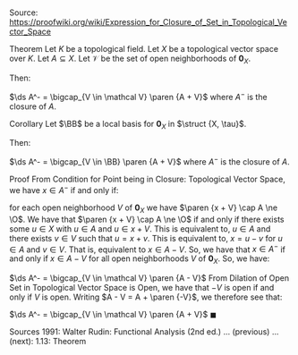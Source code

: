 # 

Source: https://proofwiki.org/wiki/Expression_for_Closure_of_Set_in_Topological_Vector_Space



Theorem
Let $K$ be a topological field.
Let $X$ be a topological vector space over $K$. 
Let $A \subseteq X$. 
Let $\mathcal V$ be the set of open neighborhoods of ${\mathbf 0}_X$.

Then: 

$\ds A^- = \bigcap_{V \in \mathcal V} \paren {A + V}$
where $A^-$ is the closure of $A$.


Corollary
Let $\BB$ be a local basis for ${\mathbf 0}_X$ in $\struct {X, \tau}$. 

Then:

$\ds A^- = \bigcap_{V \in \BB} \paren {A + V}$
where $A^-$ is the closure of $A$.


Proof
From Condition for Point being in Closure: Topological Vector Space, we have $x \in A^-$ if and only if:

for each open neighborhood $V$ of ${\mathbf 0}_X$ we have $\paren {x + V} \cap A \ne \O$.
We have that $\paren {x + V} \cap A \ne \O$ if and only if there exists some $u \in X$ with $u \in A$ and $u \in x + V$.
This is equivalent to, $u \in A$ and there exists $v \in V$ such that $u = x + v$. 
This is equivalent to, $x = u - v$ for $u \in A$ and $v \in V$.
That is, equivalent to $x \in A - V$.
So, we have that $x \in A^-$ if and only if $x \in A - V$ for all open neighborhoods $V$ of ${\mathbf 0}_X$.
So, we have: 

$\ds A^- = \bigcap_{V \in \mathcal V} \paren {A - V}$
From Dilation of Open Set in Topological Vector Space is Open, we have that $-V$ is open if and only if $V$ is open.
Writing $A - V = A + \paren {-V}$, we therefore see that: 

$\ds A^- = \bigcap_{V \in \mathcal V} \paren {A + V}$
$\blacksquare$


Sources
1991: Walter Rudin: Functional Analysis (2nd ed.) ... (previous) ... (next): $1.13$: Theorem




